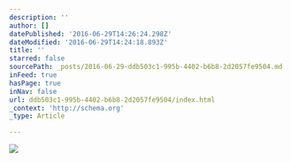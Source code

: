 ```yaml
---
description: ''
author: []
datePublished: '2016-06-29T14:26:24.298Z'
dateModified: '2016-06-29T14:24:18.893Z'
title: ''
starred: false
sourcePath: _posts/2016-06-29-ddb503c1-995b-4402-b6b8-2d2057fe9504.md
inFeed: true
hasPage: true
inNav: false
url: ddb503c1-995b-4402-b6b8-2d2057fe9504/index.html
_context: 'http://schema.org'
_type: Article

---
```

![](https://the-grid-user-content.s3-us-west-2.amazonaws.com/2532621b-d48a-4350-923d-37b87cc03f7a.jpg)